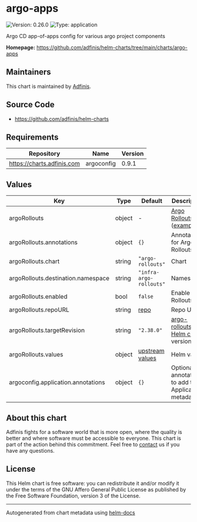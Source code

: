 # argo-apps

![Version: 0.26.0](https://img.shields.io/badge/Version-0.26.0-informational?style=flat-square) ![Type: application](https://img.shields.io/badge/Type-application-informational?style=flat-square)

Argo CD app-of-apps config for various argo project components

**Homepage:** <https://github.com/adfinis/helm-charts/tree/main/charts/argo-apps>

## Maintainers
This chart is maintained by [Adfinis](https://adfinis.com/?pk_campaign=github&pk_kwd=helm-charts).

## Source Code

* <https://github.com/adfinis/helm-charts>

## Requirements

| Repository | Name | Version |
|------------|------|---------|
| https://charts.adfinis.com | argoconfig | 0.9.1 |

## Values

| Key | Type | Default | Description |
|-----|------|---------|-------------|
| argoRollouts | object | - | [Argo Rollouts](https://argoproj.github.io/argo-rollouts/) ([example](./examples/argo-rollouts.yaml)) |
| argoRollouts.annotations | object | `{}` | Annotations for Argo Rollouts app |
| argoRollouts.chart | string | `"argo-rollouts"` | Chart |
| argoRollouts.destination.namespace | string | `"infra-argo-rollouts"` | Namespace |
| argoRollouts.enabled | bool | `false` | Enable Argo Rollouts |
| argoRollouts.repoURL | string | [repo](https://argoproj.github.io/argo-helm) | Repo URL |
| argoRollouts.targetRevision | string | `"2.38.0"` | [argo-rollouts Helm chart](https://github.com/argoproj/argo-helm/tree/main/charts/argo-rollouts) version |
| argoRollouts.values | object | [upstream values](https://github.com/argoproj/argo-helm/blob/main/charts/argo-rollouts/values.yaml) | Helm values |
| argoconfig.application.annotations | object | `{}` | Optional annotations to add to all Applications metadata. |

## About this chart

Adfinis fights for a software world that is more open, where the quality is
better and where software must be accessible to everyone. This chart
is part of the action behind this commitment. Feel free to
[contact](https://adfinis.com/kontakt/?pk_campaign=github&pk_kwd=helm-charts)
us if you have any questions.

## License

This Helm chart is free software: you can redistribute it and/or modify it under the terms
of the GNU Affero General Public License as published by the Free Software Foundation,
version 3 of the License.

----------------------------------------------
Autogenerated from chart metadata using [helm-docs](https://github.com/norwoodj/helm-docs/)
